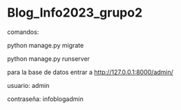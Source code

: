 # Blog_Info2023_grupo2

comandos:

python manage.py migrate

python manage.py runserver



para la base de datos entrar a http://127.0.0.1:8000/admin/ 

usuario: admin

contraseña: infoblogadmin
